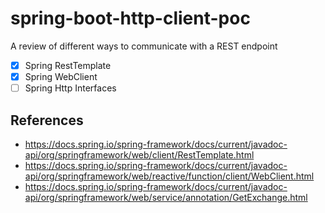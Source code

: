 # spring-boot-http-client-poc

A review of different ways to communicate with a REST endpoint

- [x] Spring RestTemplate
- [x] Spring WebClient
- [ ] Spring Http Interfaces

## References

- https://docs.spring.io/spring-framework/docs/current/javadoc-api/org/springframework/web/client/RestTemplate.html
- https://docs.spring.io/spring-framework/docs/current/javadoc-api/org/springframework/web/reactive/function/client/WebClient.html
- https://docs.spring.io/spring-framework/docs/current/javadoc-api/org/springframework/web/service/annotation/GetExchange.html